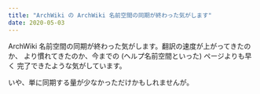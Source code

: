 ```yaml
---
title: "ArchWiki の ArchWiki 名前空間の同期が終わった気がします"
date: 2020-05-03
---
```


ArchWiki 名前空間の同期が終わった気がします。翻訳の速度が上がってきたのか、
より慣れてきたのか、今までの (ヘルプ名前空間といった) ページよりも早く
完了できたような気がしています。

いや、単に同期する量が少なかっただけかもしれませんが。

